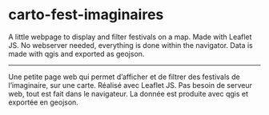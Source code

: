 # carto-fest-imaginaires
A little webpage to display and filter festivals on a map. Made with Leaflet JS. No webserver needed, everything is done within the navigator. Data is made with qgis and exported as geojson.

---

Une petite page web qui permet d’afficher et de filtrer des festivals de l’imaginaire, sur une carte. Réalisé avec Leaflet JS. Pas besoin de serveur web, tout est fait dans le navigateur. La donnée est produite avec qgis et exportée en geojson.
